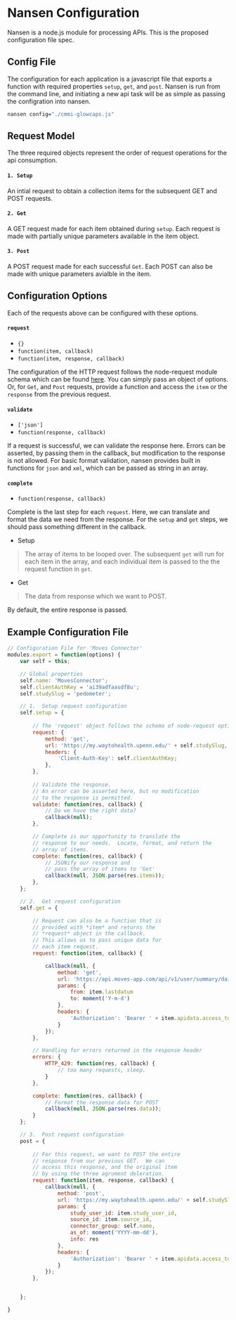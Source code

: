 # Nansen Configuration

Nansen is a node.js module for processing APIs.  This is the proposed configuration file spec.

## Config File
The configuration for each application is a javascript file that exports a function with required properties `setup`, `get`, and `post`.  Nansen is run from the command line, and initiating a new api task will be as simple as passing the configration into nansen.

```bash
nansen config="./cmmi-glowcaps.js"
```

## Request Model
The three required objects represent the order of request operations for the api consumption.

#### `1. Setup`
An intial request to obtain a collection items for the subsequent GET and POST requests.
#### `2. Get`
A GET request made for each item obtained during `setup`.  Each request is made with partially unique parameters available in the item object. 
#### `3. Post`
A POST request made for each successful `Get`.  Each POST can also be made with unique parameters avialble in the item.


## Configuration Options
Each of the requests above can be configured with these options.  

#### `request`
- `{}`
- `function(item, callback)`
- `function(item, response, callback)`


The configuration of the HTTP request follows the node-request module schema which can be found [here](https://github.com/request/request#requestoptions-callback).  You can simply pass an object of options. Or, for `Get`, and `Post` requests, provide a function and access the `item` or the  `response` from the previous request.  

#### `validate`
- `['json']`
- `function(response, callback)`

If a request is successful, we can validate the response here. Errors can be asserted, by passing them in the callback, but modification to the response is not allowed.  For basic format validation, nansen provides built in functions for `json` and `xml`, which can be passed as string in an array.

#### `complete`
- `function(response, callback)`

Complete is the last step for each `request`.  Here, we can translate and format the data we need from the response.  For the `setup` and `get` steps, we should pass something different in the callback.  


* Setup
>The array of items to be looped over.  The subsequent `get` will run for each item in the array, and each individual item is passed to the the request function in `get`.
  
* Get
>The data from response which we want to POST.
        
By default, the entire response is passed.

Example Configuration File
----
```javascript
// Configuration File for 'Moves Connector'
modules.export = function(options) {
    var self = this;

    // Global properties
    self.name: 'MovesConnector';
    self.clientAuthKey = 'ai39adfaasdf8u';
    self.studySlug = 'pedometer';

    // 1.  Setup request configuration
    self.setup = {
    
        // The 'request' object follows the schema of node-request options.
        request: {
            method: 'get',
            url: 'https://my.waytohealth.upenn.edu/' + self.studySlug,
            headers: {
                'Client-Auth-Key': self.clientAuthKey;
            },
        },
        
        // Validate the response.
        // An error can be asserted here, but no modification
        // to the response is permitted.
        validate: function(res, callback) {
            // Do we have the right data?
            callback(null);
        },

        // Complete is our opportunity to translate the 
        // response to our needs.  Locate, format, and return the
        // array of items.
        complete: function(res, callback) {
            // JSONify our response and 
            // pass the array of items to 'Get'
            callback(null, JSON.parse(res.items));
        },
    };

    // 2.  Get request configuration
    self.get = {

        // Request can also be a function that is
        // provided with *item* and returns the
        // *request* object in the callback.  
        // This allows us to pass unique data for
        // each item request. 
        request: function(item, callback) {

            callback(null, {
                method: 'get',
                url: 'https://api.moves-app.com/api/v1/user/summary/daily',
                params: {
                    from: item.lastdatum
                    to: moment('Y-m-d')
                },
                headers: {
                    'Authorization': 'Bearer ' + item.apidata.access_token
                }
            });
        },

        // Handling for errors returned in the response header
        errors: {
            HTTP_429: function(res, callback) {
                // too many requests, sleep.
            }
        },

        complete: function(res, callback) {
            // Format the response data for POST
            callback(null, JSON.parse(res.data));
        }
    };

    // 3.  Post request configuration
    post = {
    
        // For this request, we want to POST the entire
        // response from our previous GET.  We can 
        // access this response, and the original item
        // by using the three agrument deleration.
        request: function(item, response, callback) {
            callback(null, {
                method: 'post',
                url: 'https://my.waytohealth.upenn.edu/' + self.studySlug,
                params: {
                    study_user_id: item.study_user_id,
                    source_id: item.source_id,
                    connector_group: self.name,
                    as_of: moment('YYYY-mm-dd'),
                    info: res
                },
                headers: {
                    'Authorization': 'Bearer ' + item.apidata.access_token
                }
            });
        },


    };

}

```
